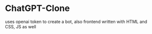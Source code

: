 # ChatGPT-Clone
uses openai token to create a bot, also frontend written with HTML and CSS, JS as well
